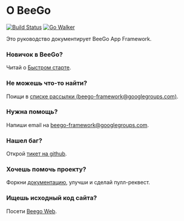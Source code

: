 # О BeeGo

[![Build Status](https://drone.io/github.com/astaxie/beego/status.png)](https://drone.io/github.com/astaxie/beego/latest) [![Go Walker](http://gowalker.org/api/v1/badge)](http://gowalker.org/github.com/astaxie/beego)

Это руководство документирует BeeGo App Framework.

### Новичок в BeeGo?

Читай о [Быстром старте](quickstart).

### Не можешь что-то найти?

Поищи в [списке рассылки (beego-framework@googlegroups.com)](https://groups.google.com/forum/#!forum/beego-framework).

### Нужна помощь?

Напиши email на [beego-framework@googlegroups.com](mailto:beego-framework@googlegroups.com).

### Нашел баг?

Открой [тикет на github](https://github.com/astaxie/beego/issues).

### Хочешь помочь проекту?

Форкни [документацию](https://github.com/beego/beedoc), улучши и сделай пулл-реквест.

### Ищешь исходный код сайта?

Посети [Beego Web](https://github.com/beego/beeweb).
